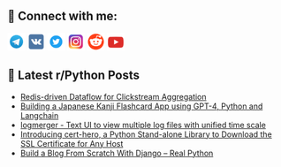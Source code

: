 ## 🔎 Connect with me:
[<img src="https://github.com/bullbesh/bullbesh/blob/main/images/Telegram.png" width="32" height="32" />](https://t.me/bullbesh)
[<img src="https://github.com/bullbesh/bullbesh/blob/main/images/VK.png" width="32" height="32" />](https://vk.com/bullbesh)
[<img src="https://github.com/bullbesh/bullbesh/blob/main/images/Twitter.png" width="32" height="32" />](https://twitter.com/bullbesh1)
[<img src="https://github.com/bullbesh/bullbesh/blob/main/images/Instagram.png" width="32" height="32" />](https://www.instagram.com/bullbesh)
[<img src="https://github.com/bullbesh/bullbesh/blob/main/images/Reddit.png" width="32" height="32" />](https://www.reddit.com/user/bullbesh)
[<img src="https://github.com/bullbesh/bullbesh/blob/main/images/YouTube.png" width="32" height="32" />](https://www.youtube.com/channel/UCtfjRs6uzgq5mfm8S06WTcg)

## 📕 Latest r/Python Posts
<!-- BLOG-POST-LIST:START -->
- [Redis-driven Dataflow for Clickstream Aggregation](https://www.reddit.com/r/Python/comments/17aaukx/redisdriven_dataflow_for_clickstream_aggregation/)
- [Building a Japanese Kanji Flashcard App using GPT-4, Python and Langchain](https://www.reddit.com/r/Python/comments/17aamkf/building_a_japanese_kanji_flashcard_app_using/)
- [logmerger - Text UI to view multiple log files with unified time scale](https://www.reddit.com/r/Python/comments/17a8070/logmerger_text_ui_to_view_multiple_log_files_with/)
- [Introducing cert-hero, a Python Stand-alone Library to Download the SSL Certificate for Any Host](https://www.reddit.com/r/Python/comments/17a74ub/introducing_certhero_a_python_standalone_library/)
- [Build a Blog From Scratch With Django – Real Python](https://www.reddit.com/r/Python/comments/17a73kn/build_a_blog_from_scratch_with_django_real_python/)
<!-- BLOG-POST-LIST:END -->
